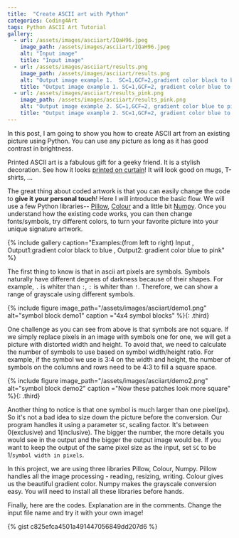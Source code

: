 ```yaml
---
title:  "Create ASCII art with Python"
categories: Coding4Art
tags: Python ASCII Art Tutorial
gallery:
  - url: /assets/images/asciiart/IQaH96.jpeg
    image_path: /assets/images/asciiart/IQaH96.jpeg
    alt: "Input image"
    title: "Input image"
  - url: /assets/images/asciiart/results.png
    image_path: /assets/images/asciiart/results.png
    alt: "Output image example 1.  SC=1,GCF=2,gradient color black to blue"
    title: "Output image example 1. SC=1,GCF=2, gradient color blue to pink"
  - url: /assets/images/asciiart/results_pink.png
    image_path: /assets/images/asciiart/results_pink.png
    alt: "Output image example 2. SC=1,GCF=2, gradient color blue to pink"
    title: "Output image example 2. SC=1,GCF=2, gradient color blue to pink"
---
```


In this post, I am going to show you how to create ASCII art from an existing picture using Python. You can use any picture as long as it has good contrast in brightness. 

Printed ASCII art is a fabulous gift for a geeky friend. It is a stylish decoration. See how it looks [printed on curtain](http://walyou.com/blog/2008/03/17/the-tree-ascii-curtain-for-geeks/)! It will look good on mugs, T-shirts, ... 

The great thing about coded artwork is that you can easily change the code to **give it your personal touch**! Here I will introduce the basic flow. We will use a few Python libraries-- [Pillow](https://pillow.readthedocs.io), [Colour](https://pypi.python.org/pypi/colour) and a little bit [Numpy](https://pypi.python.org/pypi/numpy). Once you understand how the existing code works, you can then change fonts/symbols, try different colors, to turn your favorite picture into your unique signature artwork. 

{% include gallery caption="Examples:(from left to right) Input , Output1:gradient color black to blue , Output2: gradient color blue to pink" %}

The first thing to know is that in ascii art pixels are symbols. Symbols naturally have different degrees of darkness because of their shapes. For example, `.` is whiter than `:`, `:` is whiter than `!`. Therefore, we can show a range of grayscale using different symbols.

{% include figure image_path="/assets/images/asciiart/demo1.png" alt="symbol block demo1" caption ="4x4 symbol blocks" %}{: .third}

One challenge as you can see from above is that symbols are not square. If we simply replace pixels in an image with symbols one for one, we will get a picture with distorted width and height. To avoid that, we need to calculate the number of symbols to use based on symbol width/height ratio. For example, if the symbol we use is 3:4 on the width and height, the number of symbols on the columns and rows need to be 4:3 to fill a square space. 

{% include figure image_path="/assets/images/asciiart/demo2.png" alt="symbol block demo2" caption ="Now these patches look more square" %}{: .third}

Another thing to notice is that one symbol is much larger than one pixel(px). So it's not a bad idea to size down the picture before the conversion. Our program handles it using a parameter `SC`, scaling factor. It's between 0(exclusive) and 1(inclusive). The bigger the number, the more details you would see in the output and the bigger the output image would be. If you want to keep the output of the same pixel size as the input, set `SC` to be 1/`symbol width in pixels`. 

In this project, we are using three libraries Pillow, Colour, Numpy. Pillow handles all the image processing - reading, resizing, writing. Colour gives us the beautiful gradient color. Numpy makes the grayscale conversion easy. You will need to install all these libraries before hands. 

Finally, here are the codes. Explanation are in the comments. Change the input file name and try it with your own image!

{% gist c825efca4501a491447056849dd207d6 %}




